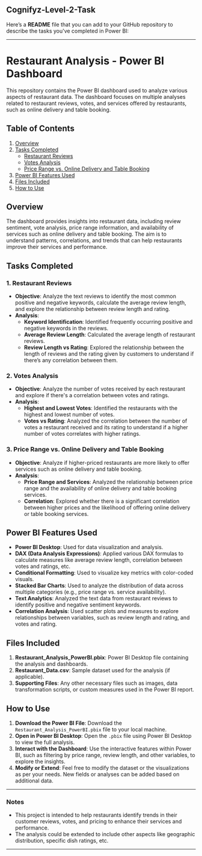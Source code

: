 ## Cognifyz-Level-2-Task
Here’s a **README** file that you can add to your GitHub repository to describe the tasks you've completed in Power BI:

---

# Restaurant Analysis - Power BI Dashboard

This repository contains the Power BI dashboard used to analyze various aspects of restaurant data. The dashboard focuses on multiple analyses related to restaurant reviews, votes, and services offered by restaurants, such as online delivery and table booking.

## Table of Contents

1. [Overview](#overview)
2. [Tasks Completed](#tasks-completed)
    - [Restaurant Reviews](#restaurant-reviews)
    - [Votes Analysis](#votes-analysis)
    - [Price Range vs. Online Delivery and Table Booking](#price-range-vs-online-delivery-and-table-booking)
3. [Power BI Features Used](#power-bi-features-used)
4. [Files Included](#files-included)
5. [How to Use](#how-to-use)

## Overview

The dashboard provides insights into restaurant data, including review sentiment, vote analysis, price range information, and availability of services such as online delivery and table booking. The aim is to understand patterns, correlations, and trends that can help restaurants improve their services and performance.

## Tasks Completed

### 1. Restaurant Reviews

- **Objective**: Analyze the text reviews to identify the most common positive and negative keywords, calculate the average review length, and explore the relationship between review length and rating.
- **Analysis**:
  - **Keyword Identification**: Identified frequently occurring positive and negative keywords in the reviews.
  - **Average Review Length**: Calculated the average length of restaurant reviews.
  - **Review Length vs Rating**: Explored the relationship between the length of reviews and the rating given by customers to understand if there’s any correlation between them.

### 2. Votes Analysis

- **Objective**: Analyze the number of votes received by each restaurant and explore if there's a correlation between votes and ratings.
- **Analysis**:
  - **Highest and Lowest Votes**: Identified the restaurants with the highest and lowest number of votes.
  - **Votes vs Rating**: Analyzed the correlation between the number of votes a restaurant received and its rating to understand if a higher number of votes correlates with higher ratings.

### 3. Price Range vs. Online Delivery and Table Booking

- **Objective**: Analyze if higher-priced restaurants are more likely to offer services such as online delivery and table booking.
- **Analysis**:
  - **Price Range and Services**: Analyzed the relationship between price range and the availability of online delivery and table booking services.
  - **Correlation**: Explored whether there is a significant correlation between higher prices and the likelihood of offering online delivery or table booking services.

## Power BI Features Used

- **Power BI Desktop**: Used for data visualization and analysis.
- **DAX (Data Analysis Expressions)**: Applied various DAX formulas to calculate measures like average review length, correlation between votes and ratings, etc.
- **Conditional Formatting**: Used to visualize key metrics with color-coded visuals.
- **Stacked Bar Charts**: Used to analyze the distribution of data across multiple categories (e.g., price range vs. service availability).
- **Text Analytics**: Analyzed the text data from restaurant reviews to identify positive and negative sentiment keywords.
- **Correlation Analysis**: Used scatter plots and measures to explore relationships between variables, such as review length and rating, and votes and rating.

## Files Included

1. **Restaurant_Analysis_PowerBI.pbix**: Power BI Desktop file containing the analysis and dashboards.
2. **Restaurant_Data.csv**: Sample dataset used for the analysis (if applicable).
3. **Supporting Files**: Any other necessary files such as images, data transformation scripts, or custom measures used in the Power BI report.

## How to Use

1. **Download the Power BI File**: Download the `Restaurant_Analysis_PowerBI.pbix` file to your local machine.
2. **Open in Power BI Desktop**: Open the `.pbix` file using Power BI Desktop to view the full analysis.
3. **Interact with the Dashboard**: Use the interactive features within Power BI, such as filtering by price range, review length, and other variables, to explore the insights.
4. **Modify or Extend**: Feel free to modify the dataset or the visualizations as per your needs. New fields or analyses can be added based on additional data.

---

### Notes

- This project is intended to help restaurants identify trends in their customer reviews, votes, and pricing to enhance their services and performance.
- The analysis could be extended to include other aspects like geographic distribution, specific dish ratings, etc.

---
